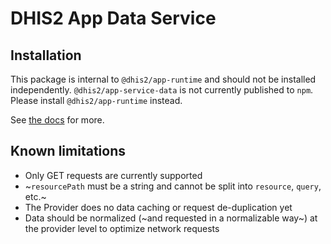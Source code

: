 # DHIS2 App Data Service

## Installation

This package is internal to `@dhis2/app-runtime` and should not be installed independently. `@dhis2/app-service-data` is not currently published to `npm`. Please install `@dhis2/app-runtime` instead.

See [the docs](../../docs) for more.

## Known limitations

-   Only GET requests are currently supported
-   ~`resourcePath` must be a string and cannot be split into `resource`, `query`, etc.~
-   The Provider does no data caching or request de-duplication yet
-   Data should be normalized (~and requested in a normalizable way~) at the provider level to optimize network requests
